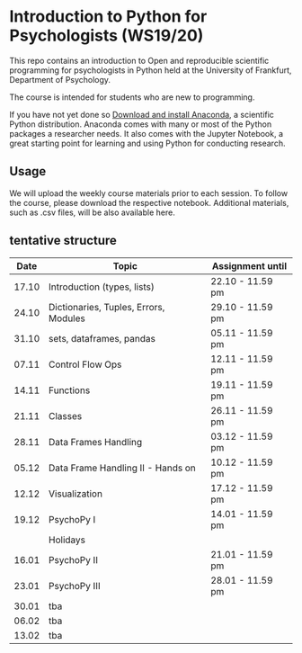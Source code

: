 # Introduction to Python for Psychologists (WS19/20)

This repo contains an introduction to Open and reproducible scientific programming for psychologists in Python held at the University of Frankfurt, Department of Psychology. 

The course is intended for students who are new to programming. 

If you have not yet done so [Download and install Anaconda](https://www.anaconda.com/download/#macos), a scientific Python distribution. Anaconda comes with many or most of the Python packages a researcher needs. It also comes with the Jupyter Notebook, a great starting point for learning and using Python for conducting research. 


## Usage

We will upload the weekly course materials prior to each session. To follow the course, please download the respective notebook. Additional materials, such as .csv files, will be also available here. 


## tentative structure 

| Date   | Topic          |     Assignment until |
| -------| ----------------------|-------------------|
| 17.10  | Introduction (types, lists)          | 22.10 - 11.59 pm  |
| 24.10  | Dictionaries, Tuples, Errors, Modules  | 29.10 - 11.59 pm  |
| 31.10  | sets, dataframes, pandas        | 05.11 - 11.59 pm  |
| 07.11  | Control Flow Ops     | 12.11 - 11.59 pm  |
| 14.11  | Functions   | 19.11 - 11.59 pm  |
| 21.11  | Classes | 26.11 - 11.59 pm  |
| 28.11  | Data Frames Handling               | 03.12 - 11.59 pm  |
| 05.12  | Data Frame Handling II - Hands on      | 10.12 - 11.59 pm  |
| 12.12  | Visualization            | 17.12 - 11.59 pm  |
| 19.12  | PsychoPy I           | 14.01 - 11.59 pm  |
|        | Holidays              |                   |
| 16.01  | PsychoPy II          | 21.01 - 11.59 pm  |
| 23.01  | PsychoPy III      | 28.01 - 11.59 pm  |
| 30.01  | tba      |   |
| 06.02  | tba      |   |
| 13.02  | tba      |   |




